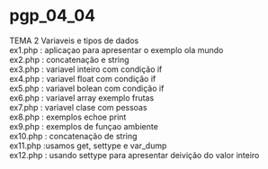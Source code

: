 # pgp_04_04
TEMA 2 Variaveis e tipos de dados <br>
ex1.php : aplicaçao para apresentar o exemplo ola mundo <br>
ex2.php : concatenação e string <br>
ex3.php : variavel inteiro com condição if <br>
ex4.php : variavel float com condição if <br>
ex5.php : variavel bolean com condição if <br>
ex6.php : variavel array exemplo frutas <br>
ex7.php : variavel clase com pessoas  <br>
ex8.php : exemplos echoe print <br>
ex9.php : exemplos de funçao ambiente <br>
ex10.php : concatenação de string <br>
ex11.php :usamos get, settype e var_dump <br>
ex12.php : usando settype para apresentar deivição do valor inteiro
